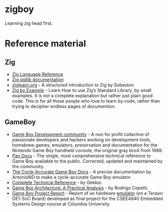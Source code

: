 # zigboy
Learning zig head first.

# Reference material
## Zig
- [Zig Language Reference](https://ziglang.org/documentation/master/)
- [Zig stdlib documentation](https://ziglang.org/documentation/master/std/)
- [ziglearn.org](https://ziglearn.org/) - A structured introduction to Zig by Sobeston
- [Zig by Example](https://zigbyexample.github.io/) - Learn How to use Zig’s Standard Library, by small examples. It is not a complete explanation but rather just plain good code. This is for all those people who love to learn by code, rather than trying to decipher endless pages of documention.

## GameBoy
- [Game Boy Development community](https://gbdev.io/) - A non for profit collective of passionate developers and hackers working on development tools, homebrew games, emulators, preservation and documentation for the Nintendo Game Boy handheld console, the original gray brick from 1989.
- [Pan Docs](https://gbdev.github.io/pandocs/) - The single, most comprehensive technical reference to Game Boy available to the public. Corrected, updated and maintained by the community.
- [The Cycle-Accurate Game Boy Docs](https://github.com/AntonioND/giibiiadvance/blob/master/docs/TCAGBD.pdf) - A precise documentation by AntonioND to make a cycle-accurate Game Boy emulator.
- [Complete Technical Reference](https://gekkio.fi/files/gb-docs/gbctr.pdf) - by Gekkio.
- [Game Boy Architecture: A Practical Analysis](https://www.copetti.org/writings/consoles/game-boy/) - by Rodrigo Copetti.
- [Game Boy Project Report](http://www.cs.columbia.edu/~sedwards/classes/2019/4840-spring/reports/GameBoy.pdf) - Report of an hardware [emulator](https://github.com/kitsuneh/SVGameBoy) (on a Terasic DE1-SoC Board) developed as final project for the CSEE4840 Embedded Systems Design course at Columbia University.
